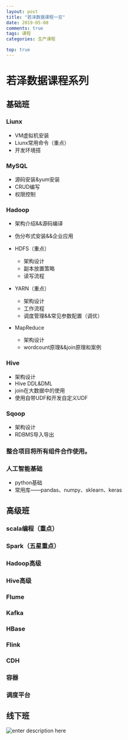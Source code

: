 ```yaml
---
layout: post
title: "若泽数据课程一览"
date: 2019-05-08
comments: true
tags: 课程
categories: 生产课程

top: true
---
```

# 若泽数据课程系列

## 基础班

### Liunx

- VM虚拟机安装
- Liunx常用命令（重点）
- 开发环境搭

### MySQL

- 源码安装&yum安装
- CRUD编写
- 权限控制

### Hadoop

- 架构介绍&&源码编译
- 伪分布式安装&&企业应用
- HDFS（重点）

	- 架构设计
	- 副本放置策略
	- 读写流程

- YARN（重点）

	- 架构设计
	- 工作流程
	- 调度管理&&常见参数配置（调优）

- MapReduce

	- 架构设计
	- wordcount原理&&join原理和案例
<!--more--> 
### Hive

- 架构设计
- Hive DDL&DML
- join在大数据中的使用
- 使用自带UDF和开发自定义UDF

### Sqoop

- 架构设计
- RDBMS导入导出

### 整合项目将所有组件合作使用。

### 人工智能基础

- python基础
- 常用库——pandas、numpy、sklearn、keras

## 高级班

### scala编程（重点）

### Spark（五星重点）

### Hadoop高级

### Hive高级

### Flume

### Kafka

### HBase

### Flink

### CDH

### 容器

### 调度平台

## 线下班


![enter description here](/assets/blogImg/若泽数据.png)